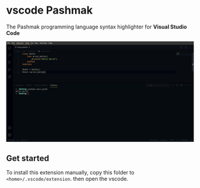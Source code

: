 # vscode Pashmak
The Pashmak programming language syntax highlighter for **Visual Studio Code**

<a href="https://github.com/sami2020pro/vscode-pashmak/tree/main/data/preview.png">
	<img
		src="data/preview.png"
		raw=true
		alt="Pashmak programming language extension for Visual Studio Code preview"
		style="margin-right: 10px;"
	/>
</a>

## Get started
To install this extension manually, copy this folder to `<home>/.vscode/extension`. then open the vscode.
